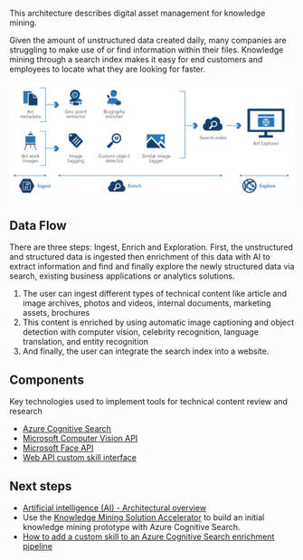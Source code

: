 
<!-- cSpell:ignore pracjain -->



This architecture describes digital asset management for knowledge mining.

Given the amount of unstructured data created daily, many companies are struggling to make use of or find information within their files. Knowledge mining through a search index makes it easy for end customers and employees to locate what they are looking for faster.

![Architecture Diagram](../media/digital-asset-management.png)

## Data Flow

There are three steps: Ingest, Enrich and Exploration. First, the unstructured and structured data is ingested then enrichment of this data with AI to extract information and find and finally explore the newly structured data via search, existing business applications or analytics solutions.

1. The user can ingest different types of technical content like article and image archives, photos and videos, internal documents, marketing assets, brochures
2. This content is enriched by using automatic image captioning and object detection with computer vision, celebrity recognition, language translation, and entity recognition
3. And finally, the user can integrate the search index into a website.

## Components

Key technologies used to implement tools for technical content review and research

- [Azure Cognitive Search](/azure/search/)
- [Microsoft Computer Vision API](https://azure.microsoft.com/services/cognitive-services/computer-vision/)
- [Microsoft Face API](https://azure.microsoft.com/services/cognitive-services/face/)
- [Web API custom skill interface](/azure/search/cognitive-search-custom-skill-interface)

## Next steps

- [Artificial intelligence (AI) - Architectural overview](../data-guide/big-data/ai-overview.md)
- Use the [Knowledge Mining Solution Accelerator](/samples/azure-samples/azure-search-knowledge-mining/azure-search-knowledge-mining/) to build an initial knowledge mining prototype with Azure Cognitive Search.
- [How to add a custom skill to an Azure Cognitive Search enrichment pipeline](/azure/search/cognitive-search-custom-skill-interface)